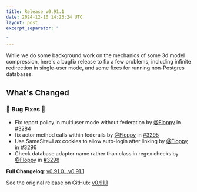 ```yaml
---
title: Release v0.91.1
date: 2024-12-10 14:23:24 UTC
layout: post
excerpt_separator: "

"
---
```

While we do some background work on the mechanics of some 3d model compression, here's a bugfix release to fix a few problems, including infinite redirection in single-user mode, and some fixes for running non-Postgres databases.

## What's Changed
### 🐛 Bug Fixes 🐛
* Fix report policy in multiuser mode without federation by [@Floppy](https://github.com/Floppy) in [#3284](https://github.com/manyfold3d/manyfold/pull/3284)
* fix actor method calls within federails by [@Floppy](https://github.com/Floppy) in [#3295](https://github.com/manyfold3d/manyfold/pull/3295)
* Use SameSite=Lax cookies to allow auto-login after linking by [@Floppy](https://github.com/Floppy) in [#3296](https://github.com/manyfold3d/manyfold/pull/3296)
* Check database adapter name rather than class in regex checks by [@Floppy](https://github.com/Floppy) in [#3298](https://github.com/manyfold3d/manyfold/pull/3298)


**Full Changelog**: [v0.91.0...v0.91.1](https://github.com/manyfold3d/manyfold/compare/v0.91.0...v0.91.1)

See the original release on GitHub: [v0.91.1](https://github.com/manyfold3d/manyfold/releases/tag/v0.91.1)
